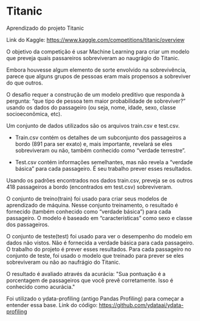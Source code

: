 # Titanic
Aprendizado do projeto Titanic

Link do Kaggle: https://www.kaggle.com/competitions/titanic/overview

O objetivo da competição é usar Machine Learning para criar um modelo que preveja quais passareiros sobreviveram ao naugrágio do Titanic.

Embora houvesse algum elemento de sorte envolvido na sobrevivência, parece que alguns grupos de pessoas eram mais propensos a sobreviver do que outros.

O desafio requer a construção de um modelo preditivo que responda à pergunta: “que tipo de pessoa tem maior probabilidade de sobreviver?” usando os dados do passageiro (ou seja, nome, idade, sexo, classe socioeconômica, etc).

Um conjunto de dados utilizados são os arquivos train.csv e test.csv.

- Train.csv contém os detalhes de um subconjunto dos passageiros a bordo (891 para ser exato) e, mais importante, revelará se eles sobreviveram ou não, também conhecido como “verdade terrestre”.

- Test.csv contém informações semelhantes, mas não revela a “verdade básica” para cada passageiro. É seu trabalho prever esses resultados.

Usando os padrões encontrados nos dados train.csv, preveja se os outros 418 passageiros a bordo (encontrados em test.csv) sobreviveram.

O conjunto de treino(train) foi usado para criar seus modelos de aprendizado de máquina. Nesse conjunto treinamento, o resultado é fornecido (também conhecido como “verdade básica”) para cada passageiro. O modelo é baseado em “características” como sexo e classe dos passageiros. 

O conjunto de teste(test) foi usado para ver o desempenho do modelo em dados não vistos. Não é fornecida a verdade básica para cada passageiro. O trabalho do projeto é prever esses resultados. Para cada passageiro no conjunto de teste, foi usado o modelo que treinado para prever se eles sobreviveram ou não ao naufrágio do Titanic.

O resultado é avaliado através da acurácia:
"Sua pontuação é a porcentagem de passageiros que você prevê corretamente. Isso é conhecido como acurácia."


Foi utilizado o ydata-profiling (antigo Pandas Profiling) para começar a entender essa base. Link do código:
https://github.com/ydataai/ydata-profiling
